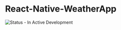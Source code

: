 # React-Native-WeatherApp
![Status - In Active Development](https://img.shields.io/badge/Status-In_Active_Development-2ea44f?style=for-the-badge&logo=react&logoColor=%2361DAFB)
